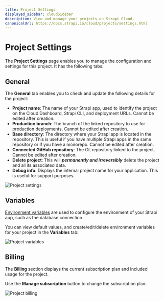 ```yaml
---
title: Project Settings
displayed_sidebar: cloudSidebar
description: View and manage your projects on Strapi Cloud.
canonicalUrl: https://docs.strapi.io/cloud/projects/settings.html
---
```


# Project Settings

The **Project Settings** page enables you to manage the configuration and settings for this project. It has the following tabs:

## General

The **General** tab enables you to check and update the following details for the project:

* **Project name**: The name of your Strapi app, used to identify the project on the Cloud Dashboard, Strapi CLI, and deployment URLs. Cannot be edited after creation.
* **Production branch**: The branch of the linked repository to use for production deployments. Cannot be edited after creation.
* **Base directory**: The directory where your Strapi app is located in the repository. This is useful if you have multiple Strapi apps in the same repository or if you have a monorepo. Cannot be edited after creation.
* **Connected GitHub repository**: The Git repository linked to the project. Cannot be edited after creation.
* **Delete project**: This will ***permanently and irreversibly*** delete the project and all its associated data.
* **Debug info**: Displays the internal project name for your application. This is useful for support purposes.

![Project settings](/img/assets/cloud/settings.png)

## Variables

[Environment variables](../../dev-docs/configurations/environment) are used to configure the environment of your Strapi app, such as the database connection.

You can view default values, and create/edit/delete environment variables for your project in the **Variables** tab:

![Project variables](/img/assets/cloud/settings_variables.png)

## Billing

The **Billing** section displays the current subscription plan and included usage for the project.

Use the **Manage subscription** button to change the subscription plan.

![Project billing](/img/assets/cloud/settings_billing.png)
